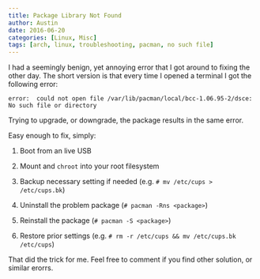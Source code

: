 ```yaml
---
title: Package Library Not Found
author: Austin
date: 2016-06-20
categories: [Linux, Misc]
tags: [arch, linux, troubleshooting, pacman, no such file]
---
```


I had a seemingly benign, yet annoying error that I got around to fixing the other day.  The short version is that every time I opened a 
terminal I got the following error:

```error:  could not open file /var/lib/pacman/local/bcc-1.06.95-2/dsce: No such file or directory```

Trying to upgrade, or downgrade, the package results in the same error.

Easy enough to fix, simply:

1) Boot from an live USB

2) Mount and ```chroot``` into your root filesystem

3) Backup necessary setting if needed (e.g. ```# mv /etc/cups > /etc/cups.bk```)

4) Uninstall the problem package (```# pacman -Rns <package>```)

5) Reinstall the package (```# pacman -S <package>```)

6) Restore prior settings (e.g. ```# rm -r /etc/cups && mv /etc/cups.bk /etc/cups```)

That did the trick for me.  Feel free to comment if you find other solution, or similar erorrs.
